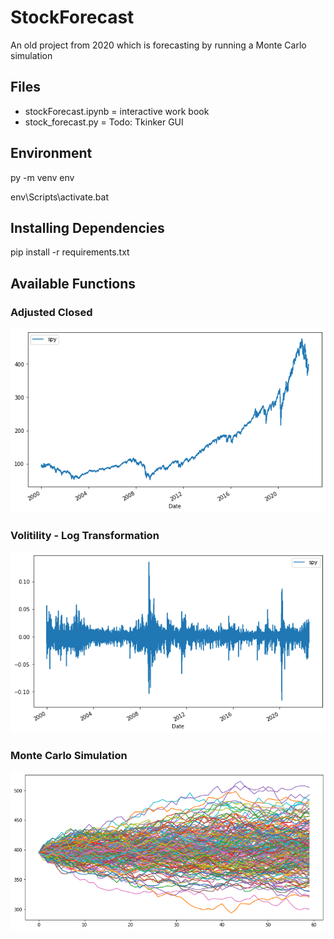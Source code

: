 # StockForecast

An old project from 2020 which is forecasting by running a Monte Carlo simulation

## Files

- stockForecast.ipynb = interactive work book
- stock_forecast.py = Todo: Tkinker GUI

## Environment

py -m venv env

env\Scripts\activate.bat

## Installing Dependencies

pip install -r requirements.txt

## Available Functions

### Adjusted Closed

![Adjusted Close Chart](assets/spy_adj_close.png)

### Volitility - Log Transformation

![Log for Volitility](assets/spy_log_returns.png)

### Monte Carlo Simulation

![Monte Carlo](assets/spy_simulation.png)
